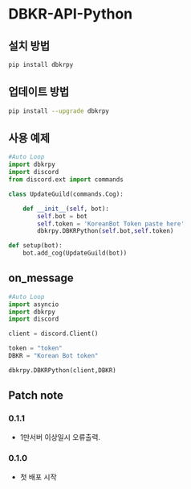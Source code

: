 # DBKR-API-Python

## 설치 방법

```sh
pip install dbkrpy
```

## 업데이트 방법

```sh
pip install --upgrade dbkrpy
```

## 사용 예제

```py
#Auto Loop
import dbkrpy
import discord
from discord.ext import commands

class UpdateGuild(commands.Cog):

    def __init__(self, bot):
        self.bot = bot
        self.token = 'KoreanBot Token paste here'
        dbkrpy.DBKRPython(self.bot,self.token)

def setup(bot):
    bot.add_cog(UpdateGuild(bot))

```

## on_message
```py
#Auto Loop
import asyncio
import dbkrpy
import discord

client = discord.Client()

token = "token"
DBKR = "Korean Bot token"

dbkrpy.DBKRPython(client,DBKR)
```

## Patch note

### 0.1.1

* 1만서버 이상일시 오류출력.

### 0.1.0

* 첫 배포 시작
